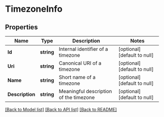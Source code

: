 # TimezoneInfo

## Properties
Name | Type | Description | Notes
------------ | ------------- | ------------- | -------------
**Id** | **string** | Internal identifier of a timezone | [optional] [default to null]
**Uri** | **string** | Canonical URI of a timezone | [optional] [default to null]
**Name** | **string** | Short name of a timezone | [optional] [default to null]
**Description** | **string** | Meaningful description of the timezone | [optional] [default to null]

[[Back to Model list]](../README.md#documentation-for-models) [[Back to API list]](../README.md#documentation-for-api-endpoints) [[Back to README]](../README.md)


